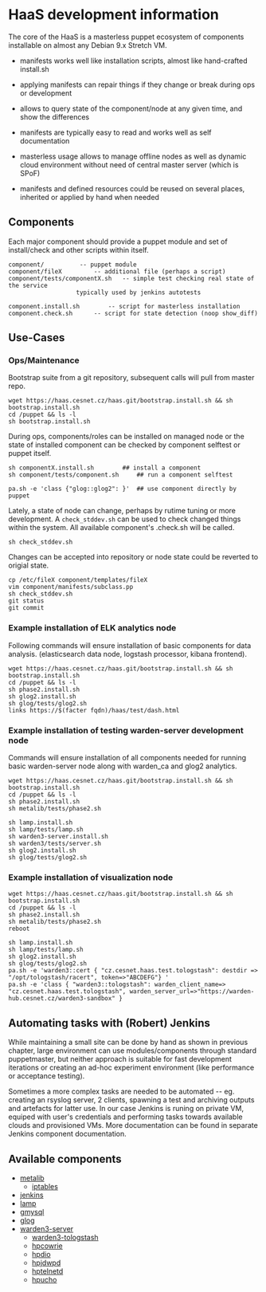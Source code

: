 # HaaS development information

The core of the HaaS is a masterless puppet ecosystem of components installable
on almost any Debian 9.x Stretch VM.

* manifests works well like installation scripts, almost like hand-crafted install.sh
* applying manifests can repair things if they change or break during ops or development
* allows to query state of the component/node at any given time, and show the differences

* manifests are typically easy to read and works well as self documentation
* masterless usage allows to manage offline nodes as well as dynamic cloud environment without need of central master server (which is SPoF)
* manifests and defined resources could be reused on several places, inherited or applied by hand when needed


## Components

Each major component should provide a puppet module and set of install/check
and other scripts within itself.

```
component/			-- puppet module
component/fileX			-- additional file (perhaps a script)
component/tests/componentX.sh	-- simple test checking real state of the service
  				   typically used by jenkins autotests

component.install.sh		-- script for masterless installation
component.check.sh		-- script for state detection (noop show_diff)
```

## Use-Cases

### Ops/Maintenance

Bootstrap suite from a git repository, subsequent calls will pull from master repo.

```
wget https://haas.cesnet.cz/haas.git/bootstrap.install.sh && sh bootstrap.install.sh
cd /puppet && ls -l
sh bootstrap.install.sh
```

During ops, components/roles can be installed on managed node or the state of
installed component can be checked by component selftest or puppet itself.

```
sh componentX.install.sh 		## install a component
sh component/tests/component.sh		## run a component selftest

pa.sh -e 'class {"glog::glog2": }'	## use component directly by puppet
```

Lately, a state of node can change, perhaps by rutime tuning or more
development. A `check_stddev.sh` can be used to check changed things within the
system. All available component's .check.sh will be called.

```
sh check_stddev.sh
```

Changes can be accepted into repository or node state could be reverted to origial state.

``` 
cp /etc/fileX component/templates/fileX
vim component/manifests/subclass.pp
sh check_stddev.sh
git status
git commit
```

### Example installation of ELK analytics node

Following commands will ensure installation of basic components for data analysis.
(elasticsearch data node, logstash processor, kibana frontend).

```
wget https://haas.cesnet.cz/haas.git/bootstrap.install.sh && sh bootstrap.install.sh
cd /puppet && ls -l
sh phase2.install.sh
sh glog2.install.sh
sh glog/tests/glog2.sh
links https://$(facter fqdn)/haas/test/dash.html
```
 
### Example installation of testing warden-server development node

Commands will ensure installation of all components needed for running basic
warden-server node along with warden_ca and glog2 analytics.

```
wget https://haas.cesnet.cz/haas.git/bootstrap.install.sh && sh bootstrap.install.sh
cd /puppet && ls -l
sh phase2.install.sh
sh metalib/tests/phase2.sh

sh lamp.install.sh
sh lamp/tests/lamp.sh
sh warden3-server.install.sh
sh warden3/tests/server.sh
sh glog2.install.sh
sh glog/tests/glog2.sh
```

### Example installation of visualization node

```
wget https://haas.cesnet.cz/haas.git/bootstrap.install.sh && sh bootstrap.install.sh
cd /puppet && ls -l
sh phase2.install.sh
sh metalib/tests/phase2.sh
reboot

sh lamp.install.sh
sh lamp/tests/lamp.sh
sh glog2.install.sh
sh glog/tests/glog2.sh
pa.sh -e 'warden3::cert { "cz.cesnet.haas.test.tologstash": destdir => "/opt/tologstash/racert", token=>"ABCDEFG"} '
pa.sh -e 'class { "warden3::tologstash": warden_client_name=> "cz.cesnet.haas.test.tologstash", warden_server_url=>"https://warden-hub.cesnet.cz/warden3-sandbox" }
```

## Automating tasks with (Robert) Jenkins

While maintaining a small site can be done by hand as shown in previous
chapter, large environment can use modules/components through standard
puppetmaster, but neither approach is suitable for fast development iterations
or creating an ad-hoc experiment environment (like performance or acceptance
testing).

Sometimes a more complex tasks are needed to be automated -- eg. creating an
rsyslog server, 2 clients, spawning a test and archiving outputs and artefacts
for latter use. In our case Jenkins is runing on private VM, equiped with
user's credentials and performing tasks towards available clouds and
provisioned VMs. More documentation can be found in separate Jenkins component
documentation.

## Available components

* [metalib](https://github.com/bodik/haas/tree/master/metalib/)
  * [iptables](https://github.com/bodik/haas/tree/master/iptables/)
* [jenkins](https://github.com/bodik/haas/tree/master/jenkins/)
* [lamp](https://github.com/bodik/haas/tree/master/lamp/)
* [gmysql](https://github.com/bodik/haas/tree/master/gmysql/)
* [glog](https://github.com/bodik/haas/tree/master/glog/)
* [warden3-server](https://github.com/bodik/haas/tree/master/warden3/)
  * [warden3-tologstash](https://github.com/bodik/haas/tree/master/warden3/)
  * [hpcowrie](https://github.com/bodik/haas/tree/master/hpcowrie/)
  * [hpdio](https://github.com/bodik/haas/tree/master/hpcowrie/)
  * [hpjdwpd](https://github.com/bodik/haas/tree/master/hpjdwpd/)
  * [hptelnetd](https://github.com/bodik/haas/tree/master/hptelnetd/)
  * [hpucho](https://github.com/bodik/haas/tree/master/hpucho/)

